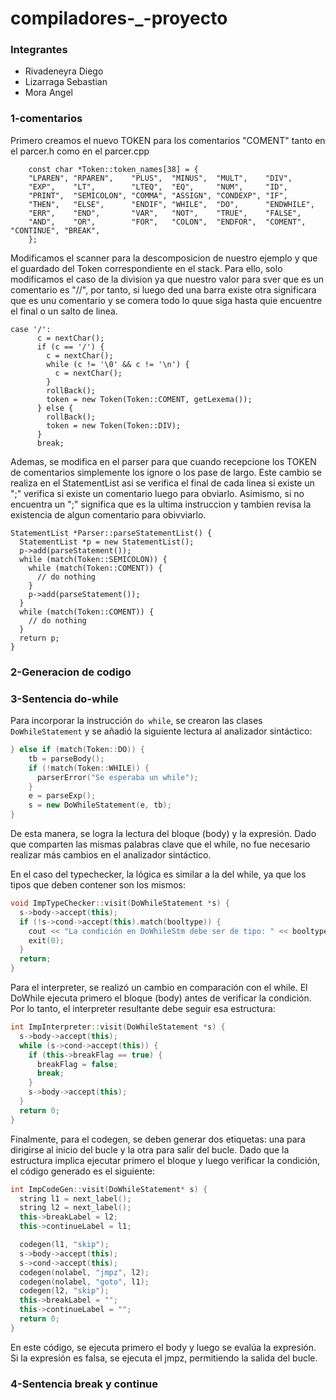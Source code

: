 # compiladores-_-proyecto

### Integrantes

- Rivadeneyra Diego
- Lizarraga Sebastian
- Mora Angel


### 1-comentarios

Primero creamos el nuevo TOKEN para los comentarios "COMENT" tanto en el parcer.h como en el parcer.cpp
```
    const char *Token::token_names[38] = {
    "LPAREN", "RPAREN",    "PLUS",  "MINUS",  "MULT",    "DIV",
    "EXP",    "LT",        "LTEQ",  "EQ",     "NUM",     "ID",
    "PRINT",  "SEMICOLON", "COMMA", "ASSIGN", "CONDEXP", "IF",
    "THEN",   "ELSE",      "ENDIF", "WHILE",  "DO",      "ENDWHILE",
    "ERR",    "END",       "VAR",   "NOT",    "TRUE",    "FALSE",
    "AND",    "OR",        "FOR",   "COLON",  "ENDFOR",  "COMENT", "CONTINUE", "BREAK",
    };

```

Modificamos el scanner para la descomposicion de nuestro ejemplo y que el guardado del Token correspondiente en el stack. Para ello, solo modificamos el caso de la division ya que nuestro valor para sver que es un comentario es "//", por tanto, si luego ded una barra existe otra significara que es unu comentario y se comera todo lo quue siga hasta quie encuentre el final o un salto de linea.

```
case '/':
      c = nextChar();
      if (c == '/') {
        c = nextChar();
        while (c != '\0' && c != '\n') {
          c = nextChar();
        }
        rollBack();
        token = new Token(Token::COMENT, getLexema());
      } else {
        rollBack();
        token = new Token(Token::DIV);
      }
      break;
```
Ademas, se modifica en el parser para que cuando recepcione los TOKEN de comentarios simplemente los ignore o los pase de largo.
Este cambio se realiza en el StatementList asi se verifica el final de cada linea si existe un ";" verifica si existe un comentario luego para obviarlo. Asimismo, si no encuentra un ";" significa que es la ultima instruccion y tambien revisa la existencia de algun comentario para obivviarlo. 

```
StatementList *Parser::parseStatementList() {
  StatementList *p = new StatementList();
  p->add(parseStatement());
  while (match(Token::SEMICOLON)) {
    while (match(Token::COMENT)) {
      // do nothing
    }
    p->add(parseStatement());
  }
  while (match(Token::COMENT)) {
    // do nothing
  }
  return p;
}

```



### 2-Generacion de codigo 

### 3-Sentencia do-while
Para incorporar la instrucción `do while`, se crearon las clases `DoWhileStatement` y se añadió la siguiente lectura al analizador sintáctico:

```cpp
} else if (match(Token::DO)) {
    tb = parseBody();
    if (!match(Token::WHILE)) {
      parserError("Se esperaba un while");
    }
    e = parseExp();
    s = new DoWhileStatement(e, tb);
}
```
De esta manera, se logra la lectura del bloque (body) y la expresión. Dado que comparten las mismas palabras clave que el while, no fue necesario realizar más cambios en el analizador sintáctico.

En el caso del typechecker, la lógica es similar a la del while, ya que los tipos que deben contener son los mismos:
```cpp
void ImpTypeChecker::visit(DoWhileStatement *s) {
  s->body->accept(this);
  if (!s->cond->accept(this).match(booltype)) {
    cout << "La condición en DoWhileStm debe ser de tipo: " << booltype << endl;
    exit(0);
  }
  return;
}
```
Para el interpreter, se realizó un cambio en comparación con el while. El DoWhile ejecuta primero el bloque (body) antes de verificar la condición. Por lo tanto, el interpreter resultante debe seguir esa estructura:
```cpp
int ImpInterpreter::visit(DoWhileStatement *s) {
  s->body->accept(this);
  while (s->cond->accept(this)) {
    if (this->breakFlag == true) {
      breakFlag = false;
      break;
    }
    s->body->accept(this);
  }
  return 0;
}
```
Finalmente, para el codegen, se deben generar dos etiquetas: una para dirigirse al inicio del bucle y la otra para salir del bucle. Dado que la estructura implica ejecutar primero el bloque y luego verificar la condición, el código generado es el siguiente:
```cpp
int ImpCodeGen::visit(DoWhileStatement* s) {
  string l1 = next_label();
  string l2 = next_label();
  this->breakLabel = l2; 
  this->continueLabel = l1; 

  codegen(l1, "skip");
  s->body->accept(this);
  s->cond->accept(this);
  codegen(nolabel, "jmpz", l2);
  codegen(nolabel, "goto", l1);
  codegen(l2, "skip");
  this->breakLabel = ""; 
  this->continueLabel = ""; 
  return 0;
}
```
En este código, se ejecuta primero el body y luego se evalúa la expresión. Si la expresión es falsa, se ejecuta el jmpz, permitiendo la salida del bucle.


### 4-Sentencia break y continue
